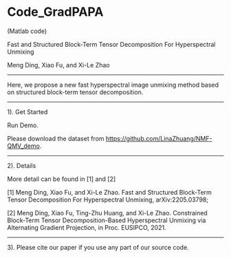 # Code_GradPAPA
(Matlab code)

Fast and Structured Block-Term Tensor Decomposition For Hyperspectral Unmixing

Meng Ding, Xiao Fu, and Xi-Le Zhao

------------------------------------------------------------------------------------------------------------------------------------------------
Here, we propose a new fast hyperspectral image unmixing method based on structured block-term tensor decomposition.

------------------------------------------------------------------------------------------------------------------------------------------------
1). Get Started

Run Demo.

Please download the dataset from https://github.com/LinaZhuang/NMF-QMV_demo.

------------------------------------------------------------------------------------------------------------------------------------------------
2). Details

More detail can be found in [1] and [2]

[1] Meng Ding, Xiao Fu, and Xi-Le Zhao. Fast and Structured Block-Term Tensor Decomposition For Hyperspectral Unmixing, arXiv:2205.03798;

[2] Meng Ding, Xiao Fu, Ting-Zhu Huang, and Xi-Le Zhao. Constrained Block-Term Tensor Decomposition-Based Hyperspectral Unmixing via Alternating Gradient Projection, in Proc. EUSIPCO, 2021.

------------------------------------------------------------------------------------------------------------------------------------------------
3). Please cite our paper if you use any part of our source code.

